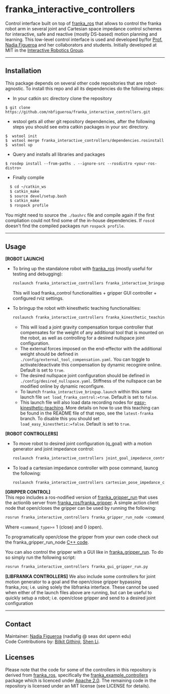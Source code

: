 # franka_interactive_controllers

Control interface built on top of [franka_ros](https://frankaemika.github.io/docs/franka_ros.html) that allows to control the franka robot arm in several joint and Cartesian space impedance control schemes for interactive, safe and reactive (mostly DS-based) motion planning and learning. This low-level control interface is used and developed by/for [Prof. Nadia Figueroa](https://github.com/nbfigueroa) and her collaborators and students. Initially developed at MIT in the [Interactive Robotics Group](https://interactive.mit.edu/).

---
## Installation
This package depends on several other code repositories that are robot-agnostic. To install this repo and all its dependencies do the following steps:
* In your catkin src directory clone the repository
```
$ git clone https://github.com/nbfigueroa/franka_interactive_controllers.git
```
* wstool gets all other git repository dependencies, after the following steps you should see extra catkin 
  packages in your src directory.
```
$  wstool init
$  wstool merge franka_interactive_controllers/dependencies.rosinstall 
$  wstool up 
```
* Query and installs all libraries and packages 
```
$ rosdep install --from-paths . --ignore-src --rosdistro <your-ros-distro> 
```

* Finally complie
```bash
  $ cd ~/catkin_ws
  $ catkin_make
  $ source devel/setup.bash
  $ catkin_make
  $ rospack profile
```
 You might need to source the `./bashrc` file and compile again if the first compliation could not find some of the in-house dependencies. If `roscd` doesn't find the compiled packages run `rospack profile`.

---
## Usage
**[ROBOT LAUNCH]**   
- To bring up the standalone robot with [franka_ros](https://frankaemika.github.io/docs/franka_ros.html) (mostly useful for testing and debugging):
  ```bash
  roslaunch franka_interactive_controllers franka_interactive_bringup.launch 
  ```
  This will load franka_control functionalities + gripper GUI controller + configured rviz settings.

- To bringup the robot with kinesthetic teaching functionalities:
  ```bash
  roslaunch franka_interactive_controllers franka_kinesthetic_teaching.launch
  ```
    - This will load a joint gravity compensation torque controller that compensates for the weight of any additional tool that is mounted on the robot, as well as controlling for a desired nullspace joint configuration. 
    - The external forces imposed on the end-effector with the additional weight should be defined in ``./config/external_tool_compensation.yaml``. You can  toggle to activate/deactivate this compensation by dynamic recognire online. Default is set to ``true``.
    - The desired nullspace joint configuration should be defined in ``./config/desired_nullspace.yaml``. Stiffness of the nullspace can be modified online by dynamic reconfigure.
    - To launch ``franka_interactive_bringup.launch`` within this same launch file ``set load_franka_control:=true``. Default is set to ``false``.
    - This launch file will also load data recording nodes for [easy-kinesthetic-teaching](https://github.com/nbfigueroa/easy-kinesthetic-recording). More details on how to use this teaching can be found in the README file of that repo, see the ``latest-franka`` branch. To disable this you should set ``load_easy_kinesthetic:=false``. Default is set to ``true``.

**[ROBOT CONTROLLERS]** 
- To move robot to desired joint configuration (q_goal) with a motion generator and joint impedance control:
  ```bash
  roslaunch franka_interactive_controllers joint_goal_impedance_controller.launch
  ```
- To load a cartesian impedance controller with pose command, launcg the following:
  ```bash
  roslaunch franka_interactive_controllers cartesian_pose_impedance_controller.launch
  ```
  
  

**[GRIPPER CONTROL]**  
This repo includes a ros-nodified version of  [franka_gripper_run](https://github.com/nbfigueroa/franka_gripper_run) that uses the actionlib server from [franka_ros/franka_gripper](https://frankaemika.github.io/docs/franka_ros.html#franka-gripper). A simple action client node that open/closes the gripper can be used by running the following:
```bash
rosrun franka_interactive_controllers franka_gripper_run_node <command_type>
```
Where ``<command_type>``= 1 (close) and 0 (open).

To programatically open/close the gripper from your own code check out the franka_gripper_run_node [C++ code](https://github.com/nbfigueroa/franka_interactive_controllers/blob/main/src/franka_gripper_run_node.cpp).

You can also control the gripper with a GUI like in [franka_gripper_run](https://github.com/nbfigueroa/franka_gripper_run). To do so simply run the following script:
```bash
rosrun franka_interactive_controllers franka_gui_gripper_run.py
```

**[LIBFRANKA CONTROLLERS]** We also include some controllers for joint motion generator to a goal and the open/close gripper bypassing franka_ros; i.e. using solely the libfranka interface. These cannot be used when either of the launch files above are running, but can be useful to quickly setup a robot; i.e. open/close gripper and send to a desired joint configuration

---
## Contact
Maintainer: [Nadia Figueroa](https://nbfigueroa.github.io/) (nadiafig @ seas dot upenn edu)  
Code Contributions by: [Bilkit Githinji](https://interactive.mit.edu/about/people/bilkit), [Shen Li](https://shenlirobot.github.io/).

## Licenses
Please note that the code for some of the controllers in this repository is derived from [franka_ros](https://github.com/frankaemika/franka_ros/), specifically the [franka_example_controllers](https://github.com/frankaemika/franka_ros/tree/develop/franka_example_controllers) package which is licenced under [Apache 2.0](https://www.apache.org/licenses/LICENSE-2.0.html). The remaining code in the repository is licensed under an MIT license (see LICENSE for details).
